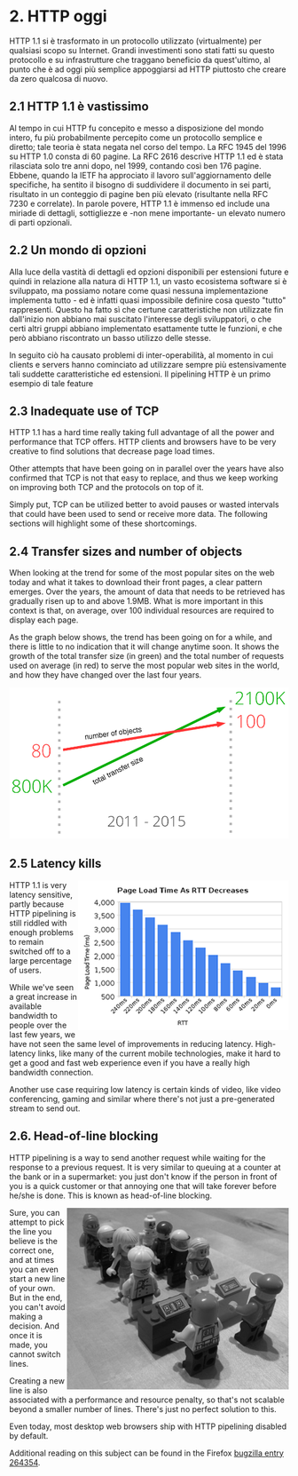 # 2. HTTP oggi

HTTP 1.1 si è trasformato in un protocollo utilizzato (virtualmente) per qualsiasi scopo su Internet. Grandi investimenti sono stati fatti su questo protocollo e su infrastrutture che traggano beneficio da quest'ultimo, al punto che è ad oggi più semplice appoggiarsi ad HTTP piuttosto che creare da zero qualcosa di nuovo.

## 2.1 HTTP 1.1 è vastissimo

Al tempo in cui HTTP fu concepito e messo a disposizione del mondo intero, fu più probabilmente percepito come un protocollo semplice e diretto; tale teoria è stata negata nel corso del tempo. La RFC 1945 del 1996 su HTTP 1.0 consta di 60 pagine. La RFC 2616 descrive HTTP 1.1 ed è stata rilasciata solo tre anni dopo, nel 1999, contando così ben 176 pagine. Ebbene, quando la IETF ha approciato il lavoro sull'aggiornamento delle specifiche, ha sentito il bisogno di suddividere il documento in sei parti, risultato in un conteggio di pagine ben più elevato (risultante nella RFC 7230 e correlate). In parole povere, HTTP 1.1 è immenso ed include una miriade di dettagli, sottigliezze e -non mene importante- un elevato numero di parti opzionali.

## 2.2 Un mondo di opzioni

Alla luce della vastità di dettagli ed opzioni disponibili per estensioni future e quindi in relazione alla natura di HTTP 1.1, un vasto ecosistema software si è sviluppato, ma possiamo notare come quasi nessuna implementazione implementa tutto - ed è infatti quasi impossibile definire cosa questo "tutto" rappresenti. Questo ha fatto sì che certune caratteristiche non utilizzate fin dall'inizio non abbiano mai suscitato l'interesse degli sviluppatori, o che certi altri gruppi abbiano implementato esattamente tutte le funzioni, e che però abbiano riscontrato un basso utilizzo delle stesse.

In seguito ciò ha causato problemi di inter-operabilità, al momento in cui clients e servers hanno cominciato ad utilizzare sempre più estensivamente tali suddette caratteristiche ed estensioni. Il pipelining HTTP è un primo esempio di tale feature 

## 2.3 Inadequate use of TCP

HTTP 1.1 has a hard time really taking full advantage of all the power and performance that TCP offers. HTTP clients and browsers have to be very creative to find solutions that decrease page load times.

Other attempts that have been going on in parallel over the years have also confirmed that TCP is not that easy to replace, and thus we keep working on improving both TCP and the protocols on top of it.

Simply put, TCP can be utilized better to avoid pauses or wasted intervals that could have been used to send or receive more data. The following sections will highlight some of these shortcomings.

## 2.4 Transfer sizes and number of objects

When looking at the trend for some of the most popular sites on the web today and what it takes to download their front pages, a clear pattern emerges. Over the years, the amount of data that needs to be retrieved has gradually risen up to and above 1.9MB. What is more important in this context is that, on average, over 100 individual resources are required to display each page.

As the graph below shows, the trend has been going on for a while, and there is little to no indication that it will change anytime soon. It shows the growth of the total transfer size (in green) and the total number of requests used on average (in red) to serve the most popular web sites in the world, and how they have changed over the last four years.

![transfer size growth](https://raw.githubusercontent.com/bagder/http2-explained/master/images/transfer-size-growth.png)

## 2.5 Latency kills

<img style="float: right;" src="https://raw.githubusercontent.com/bagder/http2-explained/master/images/page-load-time-rtt-decreases.png" />

HTTP 1.1 is very latency sensitive, partly because HTTP pipelining is still riddled with enough problems to remain switched off to a large percentage of users.

While we've seen a great increase in available bandwidth to people over the last few years, we have not seen the same level of improvements in reducing latency. High-latency links, like many of the current mobile technologies, make it hard to get a good and fast web experience even if you have a really high bandwidth connection.

Another use case requiring low latency is certain kinds of video, like video conferencing, gaming and similar where there's not just a pre-generated stream to send out.

## 2.6. Head-of-line blocking

HTTP pipelining is a way to send another request while waiting for the response to a previous request. It is very similar to queuing at a counter at the bank or in a supermarket: you just don't know if the person in front of you is a quick customer or that annoying one that will take forever before he/she is done. This is known as head-of-line blocking.

<img style="float: right;" src="https://raw.githubusercontent.com/bagder/http2-explained/master/images/head-of-line-blocking.jpg" />

Sure, you can attempt to pick the line you believe is the correct one, and at times you can even start a new line of your own. But in the end, you can't avoid making a decision. And once it is made, you cannot switch lines.

Creating a new line is also associated with a performance and resource penalty, so that's not scalable beyond a smaller number of lines. There's just no perfect solution to this.

Even today, most desktop web browsers ship with HTTP pipelining disabled by default.

Additional reading on this subject can be found in the Firefox [bugzilla entry 264354](https://bugzilla.mozilla.org/show_bug.cgi?id=264354).
